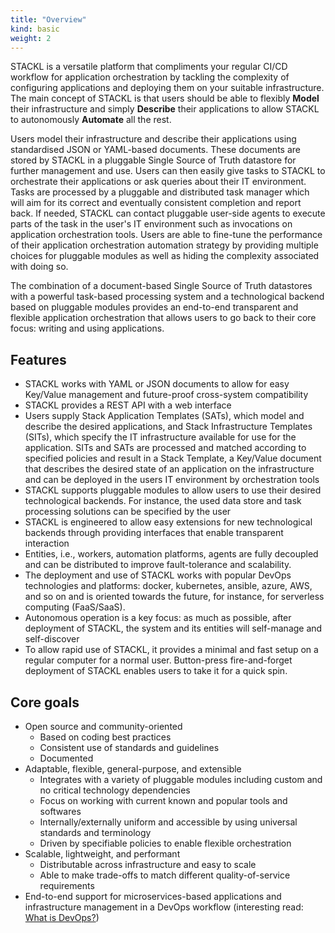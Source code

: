 ```yaml
---
title: "Overview"
kind: basic
weight: 2
---
```


STACKL is a versatile platform that compliments your regular CI/CD workflow for application orchestration by tackling the complexity of configuring applications and deploying them on your suitable infrastructure.
The main concept of STACKL is that users should be able to flexibly **Model** their infrastructure and simply **Describe** their applications to allow STACKL to autonomously **Automate** all the rest.

Users model their infrastructure and describe their applications using standardised JSON or YAML-based documents.
These documents are stored by STACKL in a pluggable Single Source of Truth datastore for further management and use.
Users can then easily give tasks to STACKL to orchestrate their applications or ask queries about their IT environment.
Tasks are processed by a pluggable and distributed task manager which will aim for its correct and eventually consistent completion and report back.
If needed, STACKL can contact pluggable user-side agents to execute parts of the task in the user's IT environment such as invocations on application orchestration tools.
Users are able to fine-tune the performance of their application orchestration automation strategy by providing multiple choices for pluggable modules as well as hiding the complexity associated with doing so.

The combination of a document-based Single Source of Truth datastores with a powerful task-based processing system and a technological backend based on pluggable modules provides an end-to-end transparent and flexible application orchestration that allows users to go back to their core focus: writing and using applications.

## Features

* STACKL works with YAML or JSON documents to allow for easy Key/Value management and future-proof cross-system compatibility
* STACKL provides a REST API with a web interface
* Users supply Stack Application Templates (SATs), which model and describe the desired applications, and Stack Infrastructure Templates (SITs), which specify the IT infrastructure available for use for the application.
SITs and SATs are processed and matched according to specified policies and result in a Stack Template, a Key/Value document that describes the desired state of an application on the infrastructure and can be deployed in the users IT environment by orchestration tools
* STACKL supports pluggable modules to allow users to use their desired technological backends.
For instance, the used data store and task processing solutions can be specified by the user
* STACKL is engineered to allow easy extensions for new technological backends through providing interfaces that enable transparent interaction
* Entities, i.e., workers, automation platforms, agents  are fully decoupled and can be distributed to improve fault-tolerance and scalability.
* The deployment and use of STACKL works with popular DevOps technologies and platforms: docker, kubernetes, ansible, azure, AWS, and so on and is oriented towards the future, for instance, for serverless computing (FaaS/SaaS).
* Autonomous operation is a key focus: as much as possible, after deployment of STACKL, the system and its entities will self-manage and self-discover
* To allow rapid use of STACKL, it provides a minimal and fast setup on a regular computer for a normal user.
Button-press fire-and-forget deployment of STACKL enables users to take it for a quick spin.

## Core goals

* Open source and community-oriented
  * Based on coding best practices
  * Consistent use of standards and guidelines
  * Documented
* Adaptable, flexible, general-purpose, and extensible
  * Integrates with a variety of pluggable modules including custom and no critical technology dependencies
  * Focus on working with current known and popular tools and softwares
  * Internally/externally uniform and accessible by using universal standards and terminology
  * Driven by specifiable policies to enable flexible orchestration
* Scalable, lightweight, and performant
  * Distributable across infrastructure and easy to scale
  * Able to make trade-offs to match different quality-of-service requirements
* End-to-end support for microservices-based applications and infrastructure management in a DevOps workflow (interesting read: [What is DevOps?](https://www.atlassian.com/devops))
